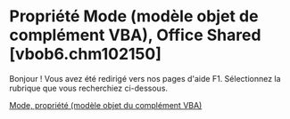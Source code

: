 
# Propriété Mode (modèle objet de complément VBA), Office Shared [vbob6.chm102150]

Bonjour ! Vous avez été redirigé vers nos pages d'aide F1. Sélectionnez la rubrique que vous recherchiez ci-dessous.

[Mode, propriété (modèle objet du complément VBA)](http://msdn.microsoft.com/library/4ab344b6-c342-3211-769e-739208b76a41%28Office.15%29.aspx)
